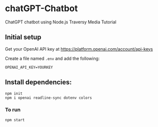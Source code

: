 # chatGPT-Chatbot

ChatGPT chatbot using Node.js
Traversy Media Tutorial

## Initial setup

Get your OpenAI API key at https://platform.openai.com/account/api-keys

Create a file named `.env` and add the following:

```
OPENAI_API_KEY=YOURKEY
```

## Install dependencies:

```
npm init
npm i openai readline-sync dotenv colors
```

### To run

```
npm start
```
